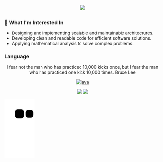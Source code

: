 <h1 align="center"><img height="40" src="https://cdn3.emoji.gg/emojis/8443-mcrlogo.gif"></h1>

### 🔭 What I'm Interested In
- Designing and implementing scalable and maintainable architectures.
- Developing clean and readable code for efficient software solutions.
- Applying mathematical analysis to solve complex problems.

### Language
<p align="center">I fear not the man who has practiced 10,000 kicks once, but I fear the man who has practiced one kick 10,000 times. Bruce Lee</p>
<p align="center"> 
  <a href="https://www.w3.org/html/" target="_blank"> 
    <img src="https://user-images.githubusercontent.com/72185011/158189389-6d6cf2e9-f001-4f40-9d3c-54af4fc811bc.png" alt="java" width="40" height="40"/> 
  </a>
</p>

<p align= "center">
  <img height= "150" src="https://github-readme-stats.vercel.app/api?username=JayFreemandev&theme=react&show_icons=true&include_all_commits=true" />
  <img height= "150" src="https://leetcard.jacoblin.cool/JayFreemandev?theme=unicorn">
</p>

![snake svg](https://github.com/JayFreemandev/JayFreemandev/blob/output/github-contribution-grid-snake.svg)
